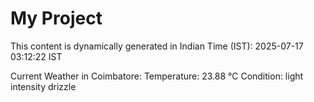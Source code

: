 # My Project

This content is dynamically generated in Indian Time (IST): 2025-07-17 03:12:22 IST


Current Weather in Coimbatore:
Temperature: 23.88 °C
Condition: light intensity drizzle
